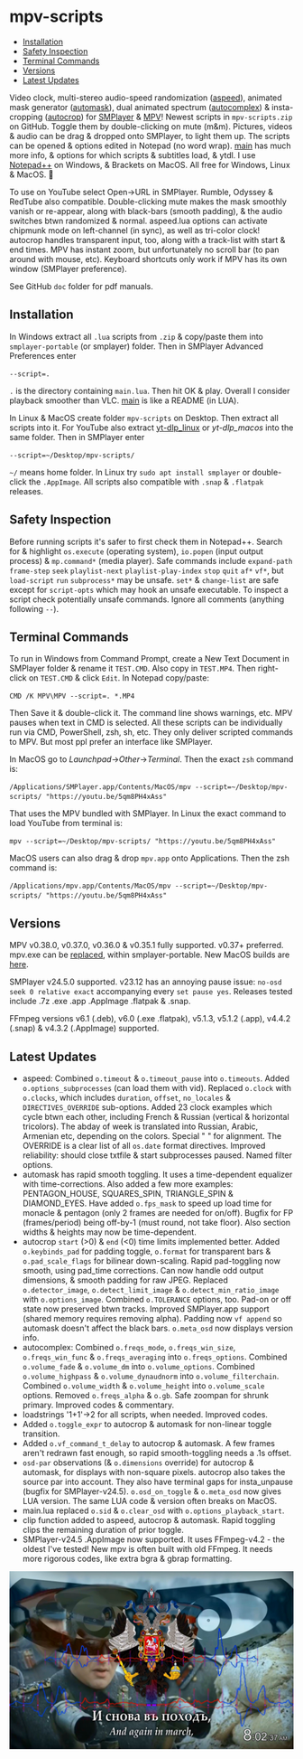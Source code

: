 # mpv-scripts
- [Installation](#installation)
- [Safety Inspection](#safety-inspection)
- [Terminal Commands](#terminal-commands)
- [Versions](#versions)
- [Latest Updates](#latest-updates)

Video clock, multi-stereo audio-speed randomization ([aspeed](aspeed.lua)), animated mask generator ([automask](automask.lua)), dual animated spectrum ([autocomplex](autocomplex.lua)) & insta-cropping ([autocrop](autocrop.lua)) for [SMPlayer](https://smplayer.info) & [MPV](https://mpv.io)! Newest scripts in `mpv-scripts.zip` on GitHub. Toggle them by double-clicking on mute (m&m). Pictures, videos & audio can be drag & dropped onto SMPlayer, to light them up. The scripts can be opened & options edited in Notepad (no word wrap). [main](main.lua) has much more info, & options for which scripts & subtitles load, & ytdl. I use [Notepad++](https://notepad-plus-plus.org/downloads/) on Windows, & Brackets on MacOS. All free for Windows, Linux & MacOS. 🙂

To use on YouTube select Open→URL in SMPlayer. Rumble, Odyssey & RedTube also compatible. Double-clicking mute makes the mask smoothly vanish or re-appear, along with black-bars (smooth padding), & the audio switches btwn randomized & normal. aspeed.lua options can activate chipmunk mode on left-channel (in sync), as well as tri-color clock! autocrop handles transparent input, too, along with a track-list with start & end times. MPV has instant zoom, but unfortunately no scroll bar (to pan around with mouse, etc). Keyboard shortcuts only work if MPV has its own window (SMPlayer preference).

See GitHub `doc` folder for pdf manuals.

## Installation
In Windows extract all `.lua` scripts from `.zip` & copy/paste them into `smplayer-portable` (or smplayer) folder. Then in SMPlayer Advanced Preferences enter 

`--script=.`

`.` is the directory containing `main.lua`. Then hit OK & play. Overall I consider playback smoother than VLC. [main](main.lua) is like a README (in LUA). 

In Linux & MacOS create folder `mpv-scripts` on Desktop. Then extract all scripts into it. For YouTube also extract [yt-dlp_linux](https://github.com/yt-dlp/yt-dlp/releases) or *yt-dlp_macos* into the same folder. Then in SMPlayer enter

`--script=~/Desktop/mpv-scripts/`

`~/` means home folder. In Linux try `sudo apt install smplayer` or double-click the `.AppImage`. All scripts also compatible with `.snap` & `.flatpak` releases. 

## Safety Inspection
Before running scripts it's safer to first check them in Notepad++. Search for & highlight `os.execute` (operating system), `io.popen` (input output process) & `mp.command*` (media player). Safe commands include `expand-path` `frame-step` `seek` `playlist-next` `playlist-play-index` `stop` `quit` `af*` `vf*`, but `load-script` `run` `subprocess*` may be unsafe. `set*` & `change-list` are safe except for `script-opts` which may hook an unsafe executable. To inspect a script check potentially unsafe commands. Ignore all comments (anything following `--`). 

## Terminal Commands
To run in Windows from Command Prompt, create a New Text Document in SMPlayer folder & rename it `TEST.CMD`. Also copy in `TEST.MP4`. Then right-click on `TEST.CMD` & click `Edit`. In Notepad copy/paste:

`CMD /K MPV\MPV --script=. *.MP4`

Then Save it & double-click it. The command line shows warnings, etc. MPV pauses when text in CMD is selected. All these scripts can be individually run via CMD, PowerShell, zsh, sh, etc. They only deliver scripted commands to MPV. But most ppl prefer an interface like SMPlayer.

In MacOS go to *Launchpad*→*Other*→*Terminal*. Then the exact `zsh` command is:

`/Applications/SMPlayer.app/Contents/MacOS/mpv --script=~/Desktop/mpv-scripts/ "https://youtu.be/5qm8PH4xAss"`

That uses the MPV bundled with SMPlayer. In Linux the exact command to load YouTube from terminal is:

`mpv --script=~/Desktop/mpv-scripts/ "https://youtu.be/5qm8PH4xAss"`

MacOS users can also drag & drop `mpv.app` onto Applications. Then the zsh command is:

`/Applications/mpv.app/Contents/MacOS/mpv --script=~/Desktop/mpv-scripts/ "https://youtu.be/5qm8PH4xAss"` 

## Versions

MPV v0.38.0, v0.37.0, v0.36.0 & v0.35.1 fully supported. v0.37+ preferred. mpv.exe can be [replaced](https://sourceforge.net/projects/mpv-player-windows/files/release/), within smplayer-portable. New MacOS builds are [here](https://laboratory.stolendata.net/~djinn/mpv_osx/).

SMPlayer v24.5.0 supported. v23.12 has an annoying pause issue: `no-osd seek 0 relative exact` accompanying every `set pause yes`. Releases tested include .7z .exe .app .AppImage .flatpak & .snap.

FFmpeg versions v6.1 (.deb), v6.0 (.exe .flatpak), v5.1.3, v5.1.2 (.app), v4.4.2 (.snap) & v4.3.2 (.AppImage) supported.

## Latest Updates
- aspeed: Combined `o.timeout` & `o.timeout_pause` into `o.timeouts`. Added `o.options_subprocesses` (can load them with vid). Replaced `o.clock` with `o.clocks`, which includes `duration`, `offset`, `no_locales` & `DIRECTIVES_OVERRIDE` sub-options. Added 23 clock examples which cycle btwn each other, including French & Russian (vertical & horizontal tricolors). The abday of week is translated into Russian, Arabic, Armenian etc, depending on the colors. Special " " for alignment. The OVERRIDE is a clear list of all `os.date` format directives. Improved reliability: should close txtfile & start subprocesses paused. Named filter options.  
- automask has rapid smooth toggling. It uses a time-dependent equalizer with time-corrections. Also added a few more examples: PENTAGON_HOUSE, SQUARES_SPIN, TRIANGLE_SPIN & DIAMOND_EYES. Have added `o.fps_mask` to speed up load time for monacle & pentagon (only 2 frames are needed for on/off). Bugfix for FP (frames/period) being off-by-1 (must round, not take floor). Also section widths & heights may now be time-dependent.
- autocrop `start` (>0) & `end` (<0) time limits implemented better. Added `o.keybinds_pad` for padding toggle, `o.format` for transparent bars & `o.pad_scale_flags` for bilinear down-scaling. Rapid pad-toggling now smooth, using pad_time corrections. Can now handle odd output dimensions, & smooth padding for raw JPEG. Replaced `o.detector_image`, `o.detect_limit_image` & `o.detect_min_ratio_image` with `o.options_image`. Combined `o.TOLERANCE` options, too. Pad-on or off state now preserved btwn tracks. Improved SMPlayer.app support (shared memory requires removing alpha). Padding now `vf append` so automask doesn't affect the black bars. `o.meta_osd` now displays version info.
- autocomplex: Combined `o.freqs_mode`, `o.freqs_win_size`, `o.freqs_win_func` & `o.freqs_averaging` into `o.freqs_options`. Combined `o.volume_fade` & `o.volume_dm` into `o.volume_options`. Combined `o.volume_highpass` & `o.volume_dynaudnorm` into `o.volume_filterchain`. Combined `o.volume_width` & `o.volume_height` into `o.volume_scale` options. Removed `o.freqs_alpha` & `o.gb`. Safe zoompan for shrunk primary. Improved codes & commentary.
- loadstrings '1+1'→2 for all scripts, when needed. Improved codes.
- Added `o.toggle_expr` to autocrop & automask for non-linear toggle transition.
- Added `o.vf_command_t_delay` to autocrop & automask. A few frames aren't redrawn fast enough, so rapid smooth-toggling needs a .1s offset.
- `osd-par` observations (& `o.dimensions` override) for autocrop & automask, for displays with non-square pixels. autocrop also takes the source par into account. They also have terminal gaps for insta_unpause (bugfix for SMPlayer-v24.5). `o.osd_on_toggle` & `o.meta_osd` now gives LUA version. The same LUA code & version often breaks on MacOS.
- main.lua replaced `o.sid` & `o.clear_osd` with `o.options_playback_start`.
- clip function added to aspeed, autocrop & automask. Rapid toggling clips the remaining duration of prior toggle.
- SMPlayer-v24.5 .AppImage now supported. It uses FFmpeg-v4.2 - the oldest I've tested! New mpv is often built with old FFmpeg. It needs more rigorous codes, like extra bgra & gbrap formatting.

![alt text](https://github.com/TinosNitso/mpv-scripts/blob/main/SCREENSHOT.JPG)
